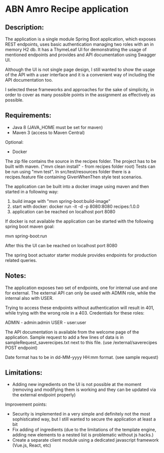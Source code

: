 ﻿ABN Amro Recipe application
===========================

Description:
------------

The application is a single module Spring Boot application, which exposes REST endpoints, uses basic authentication managing two roles with an in memory H2 db. 
It has a ThymeLeaf UI for demonstrating the usage of mentioned endpoints and provides and API documentation using Swagger UI.

Although the UI is not single page design, I still wanted to show the usage of the API with a user interface and it is
a convenient way of including the API documentation too.

I selected these frameworks and approaches for the sake of simplicity, in order to cover as many possible points in the assignment as effectively as possible.

Requirements:
-------------

- Java 8 (JAVA_HOME must be set for maven)
- Maven 3 (access to Maven Central)

Optional: 
- Docker

The zip file contains the source in the recipes folder. The project has to be built with maven. ("mvn clean install" - from recipes folder root)
Tests can be run using "mvn test".
In src/test/resources folder there is a recipes.feature file containing GivenWhenThen style test scenarios.

The application can be built into a docker image using maven and then started in a following way:
1. build image with "mvn spring-boot:build-image"
2. start with docker: docker run -it -d -p 8080:8080 recipes:1.0.0
3. application can be reached on localhost port 8080

If docker is not available the application can be started with the following spring boot maven goal:

mvn spring-boot:run

After this the UI can be reached on localhost port 8080

The spring boot actuator starter module provides endpoints for production related queries.

Notes:
------

The application exposes two set of endpoints, one for internal use and one for external. 
The external API can only be used with ADMIN role, while the internal also with USER.

Trying to access these endpoints without authentication will result in 401, while trying with the wrong role in a 403.
Credentials for these roles:

ADMIN - admin:admin
USER - user:user

The API documentation is available from the welcome page of the application.
Sample request to add a few lines of data is in sampleRequest_saverecipes.txt next to this file. (use /external/saverecipes POST endpoint)

Date format has to be in dd-MM-yyyy HH:mm format. (see sample request)

Limitations:
------------

- Adding new ingredients on the UI is not possible at the moment (removing and modifying them is working and they can be updated via the external endpoint properly)

Improvement points:

- Security is implemented in a very simple and definitely not the most sophisticated way, but I still wanted to secure the application at least a bit
- Fix adding of ingredients (due to the limitations of the template engine, adding new elements to a nested list is problematic without js hacks.)
- Create a separate client module using a dedicated javascript framework (Vue.js, React, etc)




